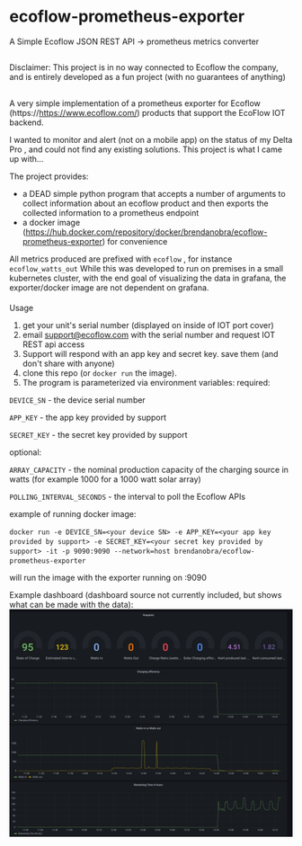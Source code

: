 # ecoflow-prometheus-exporter
A Simple Ecoflow JSON REST API -> prometheus metrics converter
##
Disclaimer: This project is in no way connected to Ecoflow the company, and is entirely developed as a fun project (with no guarantees of anything)
##
A very simple implementation of a prometheus exporter for Ecoflow (https://https://www.ecoflow.com/) products that support the EcoFlow IOT backend.

I wanted to monitor and alert (not on a mobile app) on the status of my Delta Pro , and could not find any existing solutions.  This project is what I came up with...

The project provides:
- a DEAD simple python program that accepts a number of arguments to collect information about an ecoflow product and then exports the collected information to 
a prometheus endpoint
- a docker image (https://hub.docker.com/repository/docker/brendanobra/ecoflow-prometheus-exporter) for convenience 

All metrics produced are prefixed with `ecoflow` , for instance `ecoflow_watts_out`
While this was developed to run on premises in a small kubernetes cluster, with the end goal of visualizing the data in grafana, the exporter/docker image are not
dependent on grafana.
####
Usage
1) get your unit's serial number (displayed on inside of IOT port cover)
2) email support@ecoflow.com with the serial number and request IOT REST api access
3) Support will respond with an app key and secret key. save them (and don't share with anyone)
4) clone this repo (or `docker run` the image). 
5) The program is parameterized via environment variables:
required:

`DEVICE_SN` - the device serial number

`APP_KEY` - the app key provided by support

`SECRET_KEY` - the secret key provided by support

optional:

`ARRAY_CAPACITY` - the nominal production capacity of the charging source in watts (for example 1000 for a 1000 watt solar array)

`POLLING_INTERVAL_SECONDS` - the interval to poll the Ecoflow APIs

example of running docker image: 

`docker run -e DEVICE_SN=<your device SN> -e APP_KEY=<your app key provided by support> -e SECRET_KEY=<your secret key provided by support> -it -p 9090:9090 --network=host brendanobra/ecoflow-prometheus-exporter`

will run the image with the exporter running on <your computers ip address>:9090

Example dashboard (dashboard source not currently included, but shows what can be made with the data):
![](ecoflow_dash.png?raw=true)
